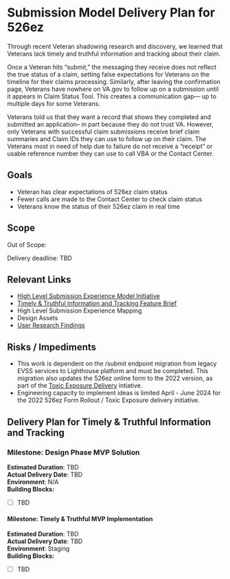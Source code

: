 # Submission Model Delivery Plan for 526ez
Through recent Veteran shadowing research and discovery, we learned that Veterans lack timely and truthful information and tracking about their claim.

Once a Veteran hits “submit,” the messaging they receive does not reflect the true status of a claim, setting false expectations for Veterans on the timeline for their claims processing. Similarly, after leaving the confirmation page, Veterans have nowhere on VA.gov to follow up on a submission until it appears in Claim Status Tool. This creates a communication gap— up to multiple days for some Veterans.

Veterans told us that they want a record that shows they completed and submitted an application– in part because they do not trust VA. However, only Veterans with successful claim submissions receive brief claim summaries and Claim IDs they can use to follow up on their claim. The Veterans most in need of help due to failure do not receive a “receipt” or usable reference number they can use to call VBA or the Contact Center.


## Goals
- Veteran has clear expectations of 526ez claim status
- Fewer calls are made to the Contact Center to check claim status
- Veterans know the status of their 526ez claim in real time


## Scope



Out of Scope: 


Delivery deadline: TBD

## Relevant Links
- [High Level Submission Experience Model Initiative](https://github.com/department-of-veterans-affairs/va.gov-team/blob/master/products/disability/526ez/product/feature-briefs/Submission%20Experience.md)
- [Timely & Truthful Information and Tracking Feature Brief](https://github.com/department-of-veterans-affairs/va.gov-team/blob/master/products/disability/526ez/product/feature-briefs/timely-and-truthful.md)
- High Level Submission Experience Mapping
- Design Assets
- [User Research Findings](https://github.com/department-of-veterans-affairs/va.gov-team/blob/master/products/disability/526ez/research/2023-11-Shadowing-Research/research-findings.md)


## Risks / Impediments
- This work is dependent on the /submit endpoint migration from legacy EVSS services to Lighthouse platform and must be completed. This migration also updates the 526ez online form to the 2022 version, as part of the [Toxic Exposure Delivery](https://github.com/department-of-veterans-affairs/va.gov-team/blob/master/products/disability/526ez/product/Toxic%20Exposure%20Delivery%20Plan.md) intiative.
- Engineering capacity to implement ideas is limited April - June 2024 for the 2022 526ez Form Rollout / Toxic Exposure delivery initiative.

## Delivery Plan for Timely & Truthful Information and Tracking

### Milestone: Design Phase MVP Solution
**Estimated Duration**: TBD  
**Actual Delivery Date**: TBD   
**Environment**: N/A    
**Building Blocks:**    
 - [ ] TBD

#### Milestone: Timely & Truthful MVP Implementation
**Estimated Duration**: TBD  
**Actual Delivery Date**: TBD   
**Environment**: Staging    
**Building Blocks:**    
 - [ ] TBD

